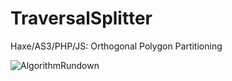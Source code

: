 TraversalSplitter
=================

Haxe/AS3/PHP/JS: Orthogonal Polygon Partitioning

![AlgorithmRundown](http://1.bp.blogspot.com/-p1GqJiiXK4g/U7P62VbzwcI/AAAAAAAAAKc/skfpaNK0HFY/s1600/algorithm.png)
